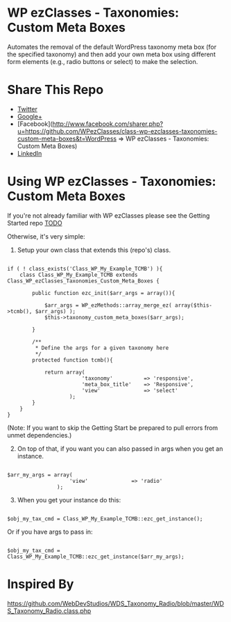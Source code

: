 WP ezClasses - Taxonomies: Custom Meta Boxes
============================================

Automates the removal of the default WordPress taxonomy meta box (for the specified taxonomy) and then add your own meta box using different form elements (e.g., radio buttons or select) to make the selection.


Share This Repo
===============

+ [Twitter](http://twitter.com/share?url=https%3A%2F%2Fgithub.com%2FWPezClasses%2Fclass-wp-ezclasses-taxonomies-custom-meta-boxes%2F&text=%23WordPress%20%3D%3E%20WP%20ezClasses%20-%20Taxonomies%3A%20Custom%20Meta%20Boxes%20%23GitHub%20%40WPezClasses%20Please%20RT)
+ [Google+](https://plus.google.com/share?url=https%3A%2F%2Fgithub.com%2FWPezClasses%2Fclass-wp-ezclasses-taxonomies-custom-meta-boxes%0A&title=WordPress%20%3D%3E%20WP%20ezClasses%20-%20Taxonomies%3A%20Custom%20Meta%20Boxes)
+ [Facebook](http://www.facebook.com/sharer.php?u=https://github.com/WPezClasses/class-wp-ezclasses-taxonomies-custom-meta-boxes&t=WordPress => WP ezClasses - Taxonomies: Custom Meta Boxes)
+ [LinkedIn](http://www.linkedin.com/shareArticle?mini=true&url=https%3A%2F%2Fgithub.com%2FWPezClasses%2Fclass-wp-ezclasses-taxonomies-custom-meta-boxes&title=WordPress%20%3D%3E%20WP%20ezClasses%20-%20Taxonomies%3A%20Custom%20Meta%20Boxes&summary=Remove%20a%20default%20WordPress%20taxonomy%20meta%20box%20and%20then%20add%20your%20own%20meta%20box%20using%20different%20form%20elements%20(e.g.%2C%20radio%20buttons%20or%20select)%20to%20make%20the%20selection.%0A)


Using WP ezClasses - Taxonomies: Custom Meta Boxes
==================================================

If you're not already familiar with WP ezClasses please see the Getting Started repo [TODO]()

Otherwise, it's very simple:

1) Setup your own class that extends this (repo's) class.
<pre><code>
if ( ! class_exists('Class_WP_My_Example_TCMB') ){
	class Class_WP_My_Example_TCMB extends Class_WP_ezClasses_Taxonomies_Custom_Meta_Boxes {
	
		public function ezc_init($arr_args = array()){ 

			$arr_args = WP_ezMethods::array_merge_ez( array($this->tcmb(), $arr_args) );
			$this->taxonomy_custom_meta_boxes($arr_args);
			
		}
		
		/**
		 * Define the args for a given taxonomy here
		 */
		protected function tcmb(){
		
			return array(
						'taxonomy'			=> 'responsive', 
						'meta_box_title'	=> 'Responsive',
						'view'				=> 'select'									
					);
		}
	}
}
</code></pre>

(Note: If you want to skip the Getting Start be prepared to pull errors from unmet dependencies.)


2) On top of that, if you want you can also passed in args when you get an instance.
<pre><code>
$arr_my_args = array(
					'view'				=> 'radio'	
				);
</code></pre>

3) When you get your instance do this:
<pre><code>
$obj_my_tax_cmd = Class_WP_My_Example_TCMB::ezc_get_instance();
</code></pre>

Or if you have args to pass in:
<pre><code>
$obj_my_tax_cmd = Class_WP_My_Example_TCMB::ezc_get_instance($arr_my_args);
</code></pre>


Inspired By 
===========

https://github.com/WebDevStudios/WDS_Taxonomy_Radio/blob/master/WDS_Taxonomy_Radio.class.php